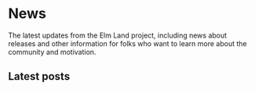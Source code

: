 # News

The latest updates from the Elm Land project, including news about releases and other information for folks who want to learn more about the community and motivation.

## Latest posts

<NewsPost
  emoji="🌱"
  title="Building better apps"
  description="Learn how the project has evolved, and what's new in the big Elm Land v0.18.0 release!"
  date="December 20th, 2022"
  url="./building-better-apps"
/>

<NewsPost
  emoji="👋"
  title="Hello, world!"
  description="What is Elm Land? Learn more about the project's motivation, goals, and how we can get there together!"
  date="October 4th, 2022"
  url="./hello-world"
/>
